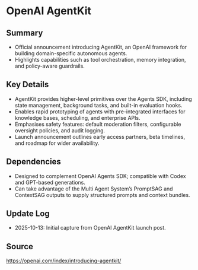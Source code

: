 # OpenAI AgentKit

## Summary
- Official announcement introducing AgentKit, an OpenAI framework for building domain-specific autonomous agents.
- Highlights capabilities such as tool orchestration, memory integration, and policy-aware guardrails.

## Key Details
- AgentKit provides higher-level primitives over the Agents SDK, including state management, background tasks, and built-in evaluation hooks.
- Enables rapid prototyping of agents with pre-integrated interfaces for knowledge bases, scheduling, and enterprise APIs.
- Emphasises safety features: default moderation filters, configurable oversight policies, and audit logging.
- Launch announcement outlines early access partners, beta timelines, and roadmap for wider availability.

## Dependencies
- Designed to complement OpenAI Agents SDK; compatible with Codex and GPT-based generations.
- Can take advantage of the Multi Agent System’s PromptSAG and ContextSAG outputs to supply structured prompts and context bundles.

## Update Log
- 2025-10-13: Initial capture from OpenAI AgentKit launch post.

## Source
https://openai.com/index/introducing-agentkit/